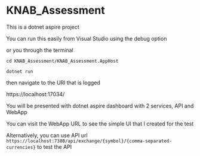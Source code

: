# KNAB_Assessment

This is a dotnet aspire project

You can run this easily from Visual Studio using the debug option

or you through the terminal

```
cd KNAB_Assessment/KNAB_Assessment.AppHost

dotnet run

```

then navigate to the URl that is logged

https://localhost:17034/


You will be presented with dotnet aspire dashboard with 2 services, API and WebApp

You can visit the WebApp URL to see the simple UI that I created for the test

Alternatively, you can use API url `https://localhost:7380/api/exchange/{symbol}/{comma-separated-currencies}` to test the API